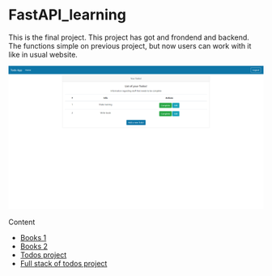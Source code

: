 # FastAPI_learning

This is the final project. This project has got and frondend and backend. The functions simple on previous project, but now users can work with it like in usual website.

![Image](https://raw.githubusercontent.com/Taras265/FastAPI_learning/full_stack/img/img.png)

Content
- [Books 1](https://github.com/Taras265/FastAPI_learning/tree/books_v1)
- [Books 2](https://github.com/Taras265/FastAPI_learning/tree/books_v2)
- [Todos project](https://github.com/Taras265/FastAPI_learning/tree/todos_project)
- [Full stack of todos project](https://github.com/Taras265/FastAPI_learning/tree/full_stack)
